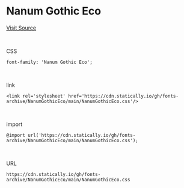 # Nanum Gothic Eco

[Visit Source](https://hangeul.naver.com/font)

&nbsp;

CSS

```
font-family: 'Nanum Gothic Eco';
```

&nbsp;

link

```
<link rel='stylesheet' href='https://cdn.statically.io/gh/fonts-archive/NanumGothicEco/main/NanumGothicEco.css'/>
```

&nbsp;

import

```
@import url('https://cdn.statically.io/gh/fonts-archive/NanumGothicEco/main/NanumGothicEco.css');
```

&nbsp;

URL

```
https://cdn.statically.io/gh/fonts-archive/NanumGothicEco/main/NanumGothicEco.css
```
